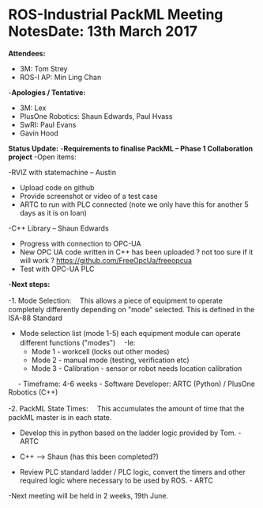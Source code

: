 # ROS-Industrial PackML Meeting Notes<b>Date:</b> 13th March 2017
<b> Attendees: </b>
- 3M: Tom Strey
- ROS-I AP: Min Ling Chan

-<b>Apologies / Tentative:</b>
- 3M: Lex
- PlusOne Robotics: Shaun Edwards, Paul Hvass
- SwRI: Paul Evans
- Gavin Hood

<b>Status Update:</b>
-**Requirements to finalise PackML – Phase 1 Collaboration project**
-Open items:

-RVIZ with statemachine – Austin
 - Upload code on github
 - Provide screenshot or video of a test case
 - ARTC to run with PLC connected (note we only have this for another 5 days as it is on loan)

-C++ Library – Shaun Edwards
  - Progress with connection to OPC-UA 
  - New OPC UA code written in C++ has been uploaded ? not too sure if it will work ? https://github.com/FreeOpcUa/freeopcua
  - Test with OPC-UA PLC 

-<b>Next steps:</b>

-1. Mode Selection:　 This allows a piece of equipment to operate completely differently depending on "mode" selected. This is defined in the ISA-88 Standard
- Mode selection list (mode 1-5) each equipment module can operate different functions ("modes")
　-Ie: 
     - Mode 1 - workcell (locks out other modes)
     - Mode 2 - manual mode (testing, verification etc)
     - Mode 3 - Calibration - sensor or robot needs location calibration

     - Timeframe: 4-6 weeks
     - Software Developer: ARTC (Python) / PlusOne Robotics (C++)

-2. PackML State Times:　 This accumulates the amount of time that the packML master is in each state. 
- Develop this in python based on the  ladder logic provided by Tom. - ARTC
- C++ --> Shaun (has this been completed?)

- Review PLC standard ladder / PLC logic, convert the timers and other required logic where necessary to be used by ROS. - ARTC

-Next meeting will be held in 2 weeks, 19th June.

